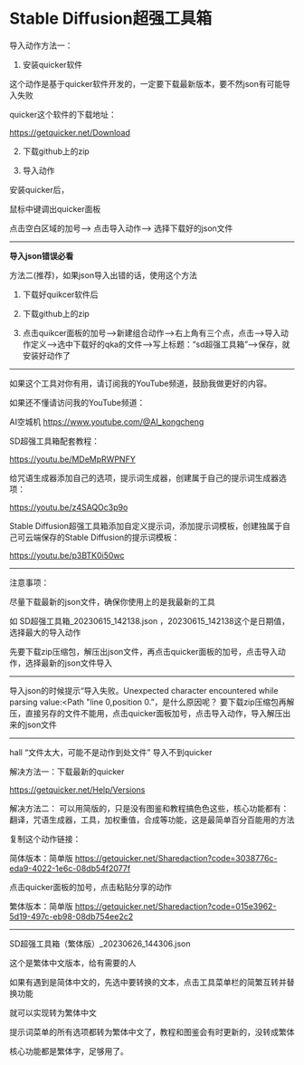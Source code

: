 # Stable Diffusion超强工具箱

导入动作方法一：

1. 安装quicker软件

这个动作是基于quicker软件开发的，一定要下载最新版本，要不然json有可能导入失败

quicker这个软件的下载地址：

https://getquicker.net/Download

2. 下载github上的zip

3. 导入动作

安装quicker后，

鼠标中键调出quicker面板

点击空白区域的加号-->
点击导入动作-->
选择下载好的json文件

---
**导入json错误必看**

方法二(推荐)，如果json导入出错的话，使用这个方法

1. 下载好quikcer软件后

2. 下载github上的zip

3. 点击quikcer面板的加号-->新建组合动作-->右上角有三个点，点击-->导入动作定义-->选中下载好的qka的文件-->写上标题：“sd超强工具箱”-->保存，就安装好动作了

---

如果这个工具对你有用，请订阅我的YouTube频道，鼓励我做更好的内容。

如果还不懂请访问我的YouTube频道：

AI空城机
https://www.youtube.com/@AI_kongcheng

SD超强工具箱配套教程：

https://youtu.be/MDeMpRWPNFY

给咒语生成器添加自己的选项，提示词生成器，创建属于自己的提示词生成器选项：

https://youtu.be/z4SAQOc3p9o

Stable Diffusion超强工具箱添加自定义提示词，添加提示词模板，创建独属于自己可云端保存的Stable Diffusion的提示词模板：

https://youtu.be/p3BTK0i50wc


---

注意事项：

尽量下载最新的json文件，确保你使用上的是我最新的工具

如 SD超强工具箱_20230615_142138.json ，20230615_142138这个是日期值，选择最大的导入动作

先要下载zip压缩包，解压出json文件，再点击quicker面板的加号，点击导入动作，选择最新的json文件导入

---

导入json的时候提示“导入失败。Unexpected character encountered while parsing value:<Path "line 0,position 0.”，是什么原因呢？
要下载zip压缩包再解压，直接另存的文件不能用，点击quicker面板加号，点击导入动作，导入解压出来的json文件

---
hall  “文件太大，可能不是动作到处文件” 导入不到quicker 

解决方法一：下载最新的quicker

https://getquicker.net/Help/Versions

解决方法二：
可以用简版的，只是没有图鉴和教程搞色色这些，核心功能都有：翻译，咒语生成器，工具，加权重值，合成等功能，这是最简单百分百能用的方法

复制这个动作链接： 

简体版本：简单版
https://getquicker.net/Sharedaction?code=3038776c-eda9-4022-1e6c-08db54f2077f 

点击quicker面板的加号，点击粘贴分享的动作


繁体版本：简单版
https://getquicker.net/Sharedaction?code=015e3962-5d19-497c-eb98-08db754ee2c2

---
SD超强工具箱（繁体版）_20230626_144306.json

这个是繁体中文版本，给有需要的人

如果有遇到是简体中文的，先选中要转换的文本，点击工具菜单栏的简繁互转并替换功能

就可以实现转为繁体中文

提示词菜单的所有选项都转为繁体中文了，教程和图鉴会有时更新的，没转成繁体

核心功能都是繁体字，足够用了。
